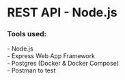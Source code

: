 <h1>REST API - Node.js</h1>

<h3>Tools used:</h3>
- Node.js
<br>
- Express Web App Framework
<br>
- Postgres (Docker & Docker Compose)
<br>
- Postman to test
